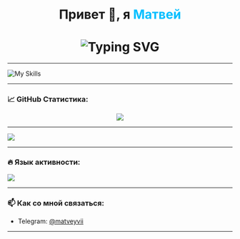 <h1 align="center">
  Привет 👋, я <span style="color:#00bfff">Матвей</span>
</h1>

<h1 align="center">
  <img 
    src="https://readme-typing-svg.herokuapp.com?font=Fira+Code&weight=500&size=28&pause=1000&color=00BFFF&center=true&vCenter=true&width=800&lines=Fullstack+Node.js+разработчик;" 
    alt="Typing SVG" 
  />
</h1>


---


![My Skills](https://skillicons.dev/icons?i=js,ts,nodejs,express,react,redux,mongodb,html,css,tailwind,git,github,graphql,vscode,webstorm)

---

### 📈 GitHub Статистика:

<p align="center">
  <img src="https://github-readme-streak-stats.herokuapp.com/?user=MatveyVi&theme=tokyonight" />
</p>

---


![](https://komarev.com/ghpvc/?username=MatveyVi)

---

### 🔥 Язык активности:

<img src="https://github-readme-stats.vercel.app/api/top-langs/?username=MatveyVi&layout=compact&theme=tokyonight" />

---

### 📫 Как со мной связаться:
- Telegram: [@matveyvii](https://t.me/matveyvishn)

---

